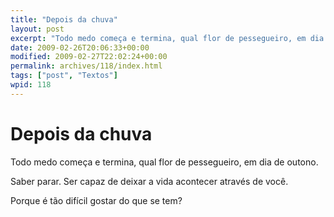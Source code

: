 ```yaml
---
title: "Depois da chuva"
layout: post
excerpt: "Todo medo começa e termina, qual flor de pessegueiro, em dia de outono. Saber parar. Ser capaz de deixar a vida acontecer através de você. Porque é tão difícil gostar do que se tem?"
date: 2009-02-26T20:06:33+00:00
modified: 2009-02-27T22:02:24+00:00
permalink: archives/118/index.html
tags: ["post", "Textos"]
wpid: 118
---
```


# Depois da chuva

Todo medo começa e termina, qual flor de pessegueiro, em dia de outono.

Saber parar. Ser capaz de deixar a vida acontecer através de você.

Porque é tão difícil gostar do que se tem?